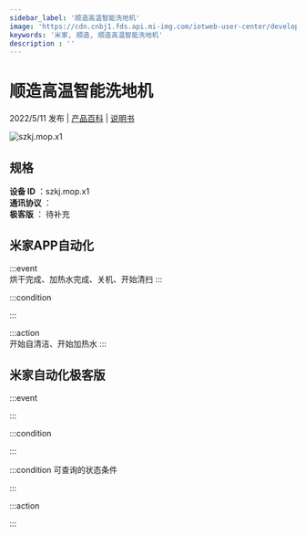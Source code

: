```yaml
---
sidebar_label: '顺造高温智能洗地机'
image: 'https://cdn.cnbj1.fds.api.mi-img.com/iotweb-user-center/developer_1679048028723JHzIgB6q.png?GalaxyAccessKeyId=AKVGLQWBOVIRQ3XLEW&Expires=9223372036854775807&Signature=srt2crgRmkaK8CWWtUqvFInZBsQ='
keywords: '米家, 顺造, 顺造高温智能洗地机'
description : ''
---
```

# 顺造高温智能洗地机

2022/5/11 发布 | [产品百科](https://home.mi.com/webapp/content/baike/product/index.html?model=szkj.mop.x1/) | [说明书](https://home.mi.com/views/introduction.html?model=szkj.mop.x1&region=cn)

![szkj.mop.x1](https://cdn.cnbj1.fds.api.mi-img.com/iotweb-user-center/developer_1679048028723JHzIgB6q.png?GalaxyAccessKeyId=AKVGLQWBOVIRQ3XLEW&Expires=9223372036854775807&Signature=srt2crgRmkaK8CWWtUqvFInZBsQ=)

## 规格  
> 
**设备 ID** ：szkj.mop.x1  
**通讯协议** ：  
**极客版**  ： 待补充 


## 米家APP自动化  

:::event  
烘干完成、加热水完成、关机、开始清扫
:::

:::condition  

:::

:::action   
开始自清洁、开始加热水
:::

## 米家自动化极客版  

:::event  

:::

:::condition  

:::

:::condition 可查询的状态条件  

:::

:::action  

:::

        
